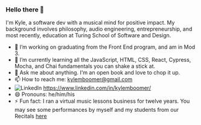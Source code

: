 ### Hello there 👋

I'm Kyle, a software dev with a musical mind for positive impact. My background involves philosophy, audio engineering, entrepreneurship, and most recently, education at Turing School of Software and Design. 

- 🔭 I’m working on graduating from the Front End program, and am in Mod 3. 
- 🌱 I’m currently learning all the JavaScript, HTML, CSS, React, Cypress, Mocha, and Chai fundamentals you can shake a stick at. 
- 💬 Ask me about anything. I'm an open book and love to chop it up. 
- 📫 How to reach me: kylemboomer@gmail.com
- ![LinkedIn](https://img.shields.io/badge/LinkedIn-0A66C2?style=for-the-badge&logo=LinkedIn&logoColor=white) https://www.linkedin.com/in/kylemboomer/
- 😄 Pronouns: he/him/his
- ⚡ Fun fact: I ran a virtual music lessons business for twelve years. You may see some performances by myself and my students from our Recitals [here](https://www.youtube.com/@sonictutelage)

